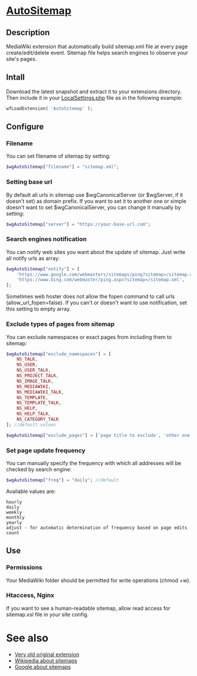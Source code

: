 # [AutoSitemap](https://www.mediawiki.org/wiki/Extension:AutoSitemap)
## Description
MediaWiki extension that automatically build sitemap.xml file at every page create/edit/delete event. Sitemap file helps search engines to observe your site's pages.

## Intall
Download the latest snapshot and extract it to your extensions directory. Then include it in your [LocalSettings.php](https://www.mediawiki.org/wiki/Manual:LocalSettings.php) file as in the following example:
```php
wfLoadExtension( 'AutoSitemap' );
```

## Configure
### Filename
You can set filename of sitemap by setting:
```php
$wgAutoSitemap["filename"] = "sitemap.xml";
```
### Setting base url
By default all urls in sitemap use $wgCanonicalServer (or $wgServer, if it doesn't set) as domain prefix. If you want to set it to another one or simple doesn't want to set $wgCanonicalServer, you can change it manually by setting:
```php
$wgAutoSitemap["server"] = "https://your-base-url.com";
```

### Search engines notification
You can notify web sites you want about the update of sitemap. Just write all notify urls as array:
```php
$wgAutoSitemap["notify"] = [
    'https://www.google.com/webmasters/sitemaps/ping?sitemap=/sitemap.xml',
    'https://www.bing.com/webmaster/ping.aspx?sitemap=/sitemap.xml',
];
```
Sometimes web hoster does not allow the fopen command to call urls (allow_url_fopen=false). If you can't or doesn't want to use notification, set this setting to empty array.

### Exclude types of pages from sitemap
You can exclude namespaces or exact pages from including them to sitemap:
```php
$wgAutoSitemap["exclude_namespaces"] = [
    NS_TALK,
    NS_USER,   
    NS_USER_TALK,
    NS_PROJECT_TALK,
    NS_IMAGE_TALK,
    NS_MEDIAWIKI,   
    NS_MEDIAWIKI_TALK,
    NS_TEMPLATE,
    NS_TEMPLATE_TALK,
    NS_HELP,   
    NS_HELP_TALK,
    NS_CATEGORY_TALK
]; //default values

$wgAutoSitemap["exclude_pages"] = ['page title to exclude', 'other one'];
```
### Set page update frequency
You can manually specify the frequency with which all addresses will be checked by search engine:
```php
$wgAutoSitemap["freq"] = "daily"; //default
```
Available values are:
```
hourly
daily
weekly
monthly
yearly
adjust - for automatic determination of frequency based on page edits count
```

## Use
### Permissions
Your MediaWiki folder should be permitted for write operations (chmod +w).

### Htaccess, Nginx
If you want to see a human-readable sitemap, allow read access for sitemap.xsl file in your site config.

# See also
* [Very old original extension](https://www.mediawiki.org/wiki/Extension:ManualSitemap)
* [Wikipedia about sitemaps](https://en.wikipedia.org/wiki/Sitemaps)
* [Google about sitemaps](https://support.google.com/webmasters/answer/156184)
